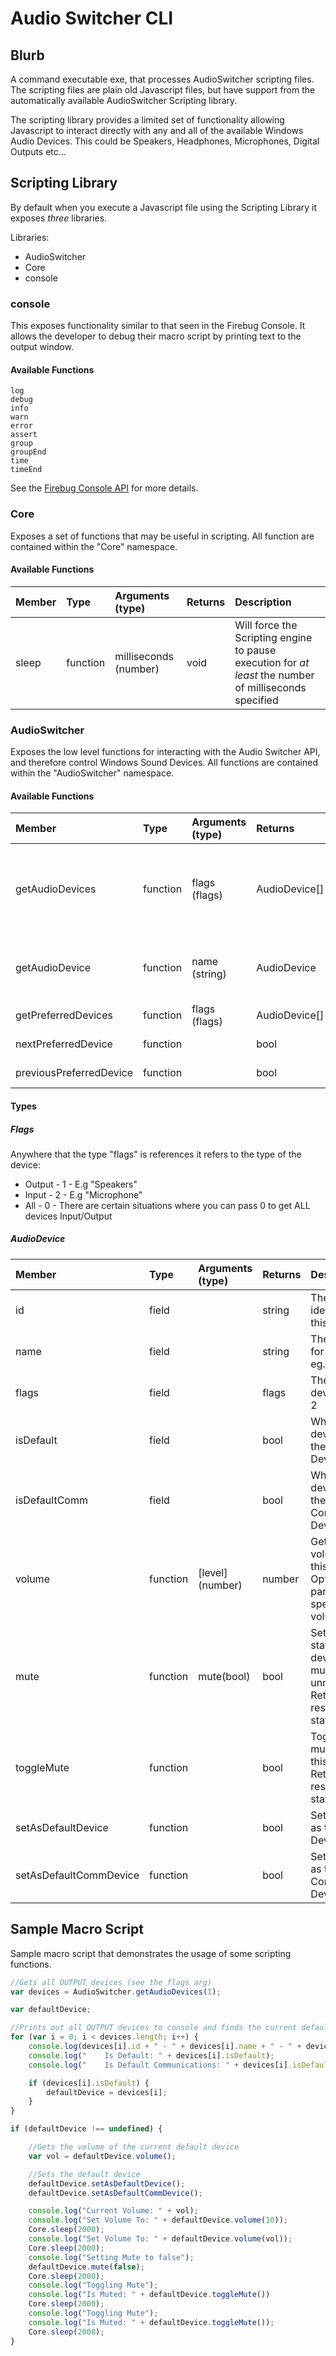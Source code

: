 Audio Switcher CLI
=================

Blurb
------

A command executable exe, that processes AudioSwitcher scripting files. The scripting files are plain old Javascript files, but have support from the automatically available AudioSwitcher Scripting library.

The scripting library provides a limited set of functionality allowing Javascript to interact directly with any and all of the available Windows Audio Devices. This could be Speakers, Headphones, Microphones, Digital Outputs etc...


Scripting Library
-------

By default when you execute a Javascript file using the Scripting Library it exposes _three_ libraries.

Libraries:
- AudioSwitcher
- Core
- console


### console ###

This exposes functionality similar to that seen in the Firebug Console. It allows the developer to debug their macro script by printing text to the output window.

#### Available Functions ####

    log
    debug
    info
    warn
    error
    assert
    group
    groupEnd
    time
    timeEnd
    
See the [Firebug Console API](https://getfirebug.com/wiki/index.php/Console_API) for more details.


### Core ###

Exposes a set of functions that may be useful in scripting. All function are contained within the "Core" namespace.

#### Available Functions ####

Member|Type|Arguments (type)|Returns|Description
:-----|:---|:---------------|:------|:--------
sleep|function|milliseconds (number)|void|Will force the Scripting engine to pause execution for _at least_ the number of milliseconds specified 



### AudioSwitcher ###

Exposes the low level functions for interacting with the Audio Switcher API, and therefore control Windows Sound Devices. All functions are contained within the "AudioSwitcher" namespace.

#### Available Functions ####

Member|Type|Arguments (type)|Returns|Description
:-----|:---|:---------------|:------|:--------
getAudioDevices|function|flags (flags)|AudioDevice[]|Returns all of the AudioDevices available, matching the input flags (0/1/2)
getAudioDevice|function|name (string)|AudioDevice|Returns the AudioDevice which has this name eg. "Speakers"
getPreferredDevices|function|flags (flags)|AudioDevice[]|Not Implemented
nextPreferredDevice|function||bool|Not Implemented
previousPreferredDevice|function||bool|Not Implemented
    
#### Types ####

##### Flags ######
Anywhere that the type "flags" is references it refers to the type of the device:
- Output - 1 - E.g "Speakers"
- Input - 2 - E.g "Microphone"
- All - 0 - There are certain situations where you can pass 0 to get ALL devices Input/Output


##### AudioDevice ######

Member|Type|Arguments (type)|Returns|Description
:-----|:---|:---------------|:------|:--------
id|field||string|The unique identifier for this device
name|field||string|The short name for this device eg. "Speakers"
flags|field||flags|The type of the device eg. 1 or 2
isDefault|field||bool|Whether this device is set as the Default Device
isDefaultComm|field||bool|Whether this device is set as the Default Communcations Device
volume|function|\[level\]\(number\)|number|Gets/Sets the volume level of this device. Optional parameter, if specfied - set volume
mute|function|mute(bool)|bool|Sets the muted state of this device. true to mute, false to unmute. Returns the resultant mute state
toggleMute|function||bool|Toggles the mute state of this device. Returns the resultant mute state.
setAsDefaultDevice|function||bool|Sets this device as the Default Device
setAsDefaultCommDevice|function||bool|Sets this device as the Default Communcations Device
    


Sample Macro Script
-------

Sample macro script that demonstrates the usage of some scripting functions.

```javascript
//Gets all OUTPUT devices (see the flags arg)
var devices = AudioSwitcher.getAudioDevices(1);

var defaultDevice;

//Prints out all OUTPUT devices to console and finds the current default device
for (var i = 0; i < devices.length; i++) {
    console.log(devices[i].id + " - " + devices[i].name + " - " + devices[i].flags);
    console.log("    Is Default: " + devices[i].isDefault);
    console.log("    Is Default Communications: " + devices[i].isDefaultComm);

    if (devices[i].isDefault) {
        defaultDevice = devices[i];
    }
}

if (defaultDevice !== undefined) {

    //Gets the volume of the current default device
    var vol = defaultDevice.volume();

    //Sets the default device
    defaultDevice.setAsDefaultDevice();
    defaultDevice.setAsDefaultCommDevice();

    console.log("Current Volume: " + vol);
    console.log("Set Volume To: " + defaultDevice.volume(10));
    Core.sleep(2000);
    console.log("Set Volume To: " + defaultDevice.volume(vol));
    Core.sleep(2000);
    console.log("Setting Mute to false");
    defaultDevice.mute(false);
    Core.sleep(2000);
    console.log("Toggling Mute");
    console.log("Is Muted: " + defaultDevice.toggleMute())
    Core.sleep(2000);
    console.log("Toggling Mute");
    console.log("Is Muted: " + defaultDevice.toggleMute());
    Core.sleep(2000);
}
```
